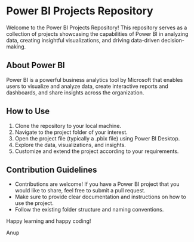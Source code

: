 # Power BI Projects Repository

Welcome to the Power BI Projects Repository! This repository serves as a collection of projects showcasing the capabilities of Power BI in analyzing data, creating insightful visualizations, and driving data-driven decision-making.

## About Power BI

Power BI is a powerful business analytics tool by Microsoft that enables users to visualize and analyze data, create interactive reports and dashboards, and share insights across the organization.

## How to Use

1. Clone the repository to your local machine.
2. Navigate to the project folder of your interest.
3. Open the project file (typically a .pbix file) using Power BI Desktop.
4. Explore the data, visualizations, and insights.
5. Customize and extend the project according to your requirements.

## Contribution Guidelines

- Contributions are welcome! If you have a Power BI project that you would like to share, feel free to submit a pull request.
- Make sure to provide clear documentation and instructions on how to use the project.
- Follow the existing folder structure and naming conventions.

Happy learning and happy coding!

Anup

